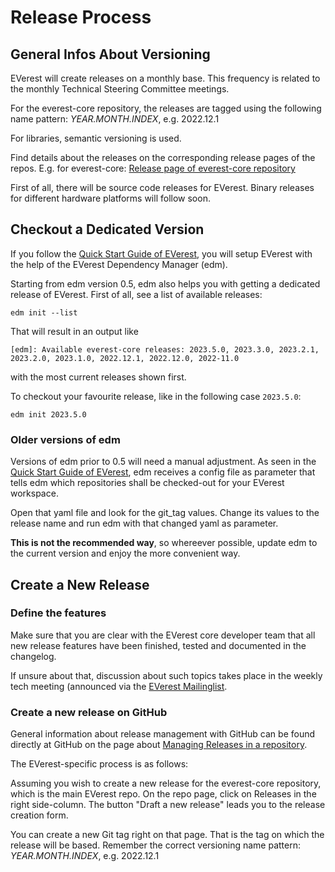 # Release Process
## General Infos About Versioning

EVerest will create releases on a monthly base. This frequency is related to the monthly Technical Steering Committee meetings.

For the everest-core repository, the releases are tagged using the following name pattern: _YEAR.MONTH.INDEX_, e.g. 2022.12.1

For libraries, semantic versioning is used.

Find details about the releases on the corresponding release pages of the repos. E.g. for everest-core: [Release page of everest-core repository](https://github.com/EVerest/everest-core/releases)

First of all, there will be source code releases for EVerest. Binary releases for different hardware platforms will follow soon.

## Checkout a Dedicated Version
If you follow the
[Quick Start Guide of EVerest](https://everest.github.io/nightly/general/02_quick_start_guide.html), you will setup EVerest with the help of the
EVerest Dependency Manager (edm).

Starting from edm version 0.5, edm also helps you with getting a dedicated
release of EVerest. First of all, see a list of available releases:
```
edm init --list
```
That will result in an output like
```
[edm]: Available everest-core releases: 2023.5.0, 2023.3.0, 2023.2.1, 2023.2.0, 2023.1.0, 2022.12.1, 2022.12.0, 2022-11.0
```
with the most current releases shown first.

To checkout your favourite release, like in the following case `2023.5.0`:
```
edm init 2023.5.0
```

### Older versions of edm
Versions of edm prior to 0.5 will need a manual adjustment. As seen in the
[Quick Start Guide of EVerest](https://everest.github.io/nightly/general/02_quick_start_guide.html), edm receives a config file as parameter that
tells edm which repositories shall be checked-out for your EVerest workspace.

Open that yaml file and look for the git_tag values. Change its values to the
release name and run edm with that changed yaml as parameter.

__This is not the recommended way__, so whereever possible, update edm
to the current version and enjoy the more convenient way.

## Create a New Release

### Define the features
Make sure that you are clear with the EVerest core developer team that all
new release features have been finished, tested and documented in the
changelog.

If unsure about that, discussion about such topics takes place in the weekly
tech meeting (announced via the
[EVerest Mailinglist](https://lists.lfenergy.org/g/everest).

### Create a new release on GitHub

General information about release management with GitHub can be found directly
at GitHub on the page about
[Managing Releases in a repository](https://docs.github.com/en/repositories/releasing-projects-on-github/managing-releases-in-a-repository).

The EVerest-specific process is as follows:

Assuming you wish to create a new release for the everest-core repository,
which is the main EVerest repo. On the repo page, click on Releases in the
right side-column. The button "Draft a new release" leads you to the release
creation form.

You can create a new Git tag right on that page. That is the tag on which the
release will be based. Remember the correct versioning name pattern:
_YEAR.MONTH.INDEX_, e.g. 2022.12.1
